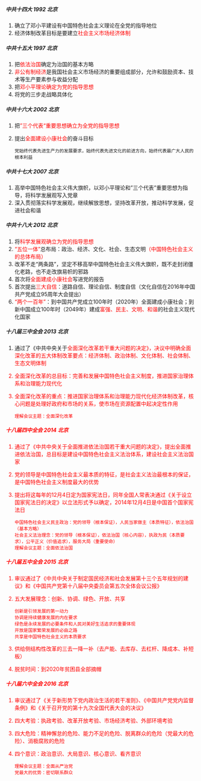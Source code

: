 

##### 中共十四大    1992    北京

1. 确立了邓小平建设有中国特色社会主义理论在全党的指导地位
2. 经济体制改革目标是要建立<font color="red">社会主义市场经济体制</font>

#####  中共十五大    1997    北京

1. 把<font color="red">依法治国</font>确定为治国的基本方略
2. <font color="red">非公有制经济</font>是我国社会主义市场经济的重要组成部分，允许和鼓励资本、技术等生产要素参与收益分配
3. 把<font color="red">邓小平理论确定为党的指导思想</font>
4. 将党的三步走战略具体化

##### 中共十六大    2002    北京

1. 把<font color="red">”三个代表“重要思想确立为全党的指导思想</font>

2. 提出<font color="red">全面建设小康社会</font>的奋斗目标

   ```
   党始终代表先进生产力的发展要求，始终代表先进文化的前进方向，始终代表最广大人民的根本利益
   ```

##### 中共十七大    2007    北京

1. 高举中国特色社会主义伟大旗帜，以邓小平理论和”三个代表”重要思想为指导，将科学发展观写入党章
2. 深入贯彻落实科学发展观，继续解放思想，坚持改革开放，推动科学发展，促进社会和谐

##### 中共十八大    2012    北京

1. 将<font color="red">科学发展观确立为党的指导思想</font>
2. <font color="red">“五位一体”</font>总布局：政治、经济、文化、社会、生态文明<font color="red">（中国特色社会主义的总体布局）</font>
3. 改革不走“两条路”，坚定不移高举中国特色社会主义伟大旗帜，既不走封闭僵化老路，也不走改旗易帜的邪路
4. 首次将<font color="red">全面建成小康社会</font>写进党的报告
5. 首次提出<font color="red">三大自信</font>：道路自信、理论自信、制度自信（文化自信在2016年中国共产党成立95周年大会提出）
6. <font color="red">“两个一百年”</font>：到中国共产党成立100年时（2020年）全面建成小康社会；到新中国成立100年时（2049年）建成<font color="red">富强、民主、文明、和谐</font>的社会主义现代化国家

##### 十八届三中全会    2013    北京

1. 通过了《中共中央关于<font color="red">全面深化改革若干重大问题的决定》，决议中明确全面深化改革的五大体制改革要点：经济体制、政治体制、文化体制、社会体制、生态文明体制

2. <font color="red">全面深化改革的总目标</font>：完善和发展中国特色社会主义制度，推进国家治理体系和治理能力现代化

3. 全面深化改革的重点：推进国家治理体系和治理能力现代化经济体制改革，核心问题是处理好<font color="red">政府和市场</font>的关系，使<font color="red">市场在资源配置中起决定性</font>作用

   ```
   理解会议主题：全面深化改革
   ```
##### 十八届四中全会    2014    北京

1. 通过了《中共中央关于<font color="red">全面推进依法治国</font>若干重大问题的决定》，提出全面推进依法治国，总目标是建设中国特色社会主义法治体系，建设社会主义法治国家

2. <font color="red">党的领导</font>是中国特色社会主义最本质的特征，是社会主义法治最根本的保证，是中国特色社会主义制度最大的优势

3. 提出将这每年的12月4日定为国家宪法日，同年全国人常表决通过《关于设立国家宪法日的决定》以立法形式予以确定，<font color="red">2014年12月4日</font>是中国首个国家宪法日

   ```
   中国特色社会主义民主政治：党的领导（根本保证），人民当家做主（本质特征），依法治国（基本方略）
   社会主义法治理念：党的领导（根本保证），依法治国（核心内容），执政为民（本质要求），公平正义（价值追求），服务大局（重要使命）
   理解会议主题：全面依法治国
   ```

##### 十八届五中全会    2015    北京

1. 审议通过了《中共中央关于<font color="red">制定国民经济</font>和<font color="red">社会发展第十三个五年规划的建议</font>》和《中国共产党第十八届中央委员会第五次全体会议公报》

2. <font color="red">五大发展理念：创新、协调、绿色、开放、共享</font>

   ```
   创新是引领发展的第一动力
   协调是持续健康发展的内在要求
   绿色是永续发展的必要条件和人民对美好生活追求的重要体现
   开放是国家繁荣发展的必由之路
   共享是中国特色社会主义的本质要求
   ```

3. <font color="red">供给侧结构性改革的三去一降一补</font>（去产能、去库存、去杠杆、降成本、补短板）

4. 脱贫时间：到2020年贫困县全部摘帽

##### 十八届六中全会    2016    北京

1. 审议通过了《关于新形势下党内政治生活的若干准则》、《中国共产党党内监督条例》和《关于召开党的第十九次全国代表大会的决议》

2. <font color="red">四大考验</font>：执政考验、改革开放考验、市场经济考验、外部环境考验

3. <font color="red">四大危险</font>：精神懈怠的危险、能力不足的危险、脱离群众的危险（党最大的危险）、消极腐败的危险

4. <font color="red">四个意识</font>：政治意识、大局意识、核心意识、看齐意识

   ```
   理解会议主题：全面从严治党
   党最大的优势：密切联系群众
   ```
